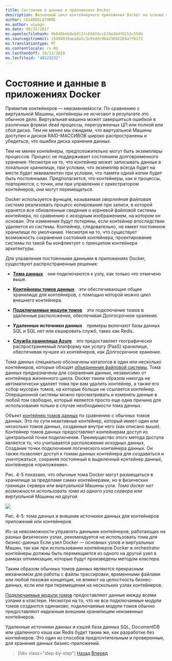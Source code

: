 ```yaml
---
title: Состояние и данные в приложениях Docker
description: Жизненный цикл контейнерного приложения Docker на основе платформы и средств Майкрософт
author: CESARDELATORRE
ms.author: wiwagn
ms.date: 09/22/2017
ms.openlocfilehash: 9b048beb0eb913fc6587dcc639a16df8153c550b
ms.sourcegitcommit: 15d99019aea4a5c3c91ddc9ba23692284a7f61f3
ms.translationtype: MT
ms.contentlocale: ru-RU
ms.lasthandoff: 10/12/2018
ms.locfileid: "49123232"
---
```

# <a name="state-and-data-in-docker-applications"></a>Состояние и данные в приложениях Docker

Примитив контейнеров — неизменяемости. По сравнению с виртуальной Машины, контейнеры не исчезают в результате это обычное дело. Виртуальная машина может завершиться ошибкой в различных формах dead процессы, перегруженных ЦП или полной или сбоя диска. Тем не менее мы ожидаем, что виртуальной Машины доступен и дисков RAID-МАССИВОВ широко распространены и убедиться, что ошибки диска хранения данных.

Тем не менее контейнеры, предположительно могут быть экземпляры процессов. Процесс не поддерживает состоянием долговременного хранения. Несмотря на то, что контейнер может записывать данные в локальное хранилище, при условии, что экземпляр всегда будет на месте будет эквивалентен при условии, что памяти одной копии будет быть постоянными. Предполагается, что контейнеры, как и процессы, повторяются, с точки, или при управлении с оркестратором контейнеров, они могут перемещаться.

Docker используется функция, называемая *оверлейная файловая система* реализовать процесс копирования при записи, в которой хранятся все обновленные сведения о корневой файловой системы контейнера, по сравнению с исходным изображением, на котором он основан. Эти изменения будут потеряны, если контейнер впоследствии удаляется из системы. Контейнер, следовательно, не имеет постоянное хранилище по умолчанию. Несмотря на то, что существует возможность сохранения состояния контейнера, проектирование системы по такой бы конфликтует с принципом контейнера архитектуры.

Для управления постоянными данными в приложениях Docker, существуют распространенные решения:

-   [**Тома данных**](https://docs.docker.com/engine/tutorials/dockervolumes/) они подключаются к узлу, как только что отмечено выше.

-   [**Контейнеры томов данных**](https://docs.docker.com/engine/tutorials/dockervolumes/#/creating-and-mounting-a-data-volume-container) эти обеспечивающие общее хранилище для контейнеров, с помощью которой можно цикл внешнего контейнера.

-   [**Подключаемые модули томов**](https://docs.docker.com/engine/tutorials/dockervolumes/#/mount-a-shared-storage-volume-as-a-data-volume) эти подключение томов в удаленные расположения, обеспечивая Долгосрочное хранение.

-   **Удаленные источники данных** примеры включают базы данных SQL и SQL нет или кэшировать служб, таких как Redis.

-   [**Служба хранилища Azure**](https://docs.microsoft.com/azure/storage/) это предоставляет географически распространяемый платформу как услугу (PaaS) хранилище, обеспечивая лучшее из контейнеров, как Долгосрочное хранение.

Тома данных специально обозначены каталогов в один или несколько контейнеров, которые обходят [объединения файловой системы](https://docs.docker.com/glossary/?term=Union%20file%20system). Тома данных предназначены для сохранения данных, независимо от контейнера жизненного цикла. Docker таким образом никогда не автоматически удаляет тома при вам удалить контейнер, а также его «сбор мусора» томов, на которые больше не ссылается контейнер. Операционной системы можно просматривать и изменять данные в любой том свободно, который является просто еще одна причина для использования только в случае необходимости тома данных.

Объект [контейнер томов данных](https://docs.docker.com/glossary/?term=volume) по сравнению с обычных томов данных. Это по сути неактивные контейнер, который имеет один или несколько томов данных, созданные внутри него (как описано выше). Контейнер томов данных предоставляет контейнерам доступ из центральной точки подключения. Преимущество этого метода доступа является то, что учитывается расположение исходных данных, Создание точки подключения логического контейнера данных. Он также позволяет доступ к томам данных контейнера для создаваться и уничтожаться, сохраняя постоянный в выделенный контейнер данных, контейнеров «приложение».

Рис. 4-5 показано, что обычные тома Docker могут размещаться в хранилище за пределами самих контейнерами, но в физических границах сервера или виртуальной Машины узла. *Тома docker нет возможности использовать тома из одного узла сервера или виртуальной Машины на другой*.

![](./media/image5.png)

Рис. 4-5: тома данных и внешние источники данных для контейнеров приложений или контейнеров

Из-за невозможности управлять данными контейнеров, работающих на разных физических узлах, рекомендуется не использовать тома для бизнес-данных Если узел Docker — основных узлов и виртуальных Машин, так как при использовании контейнеров Docker в orchestrator контейнеры должны быть перемещается из одного на другой узел в рамках оптимизации, которые будут произведены методом кластера.

Таким образом обычных томов данных являются прекрасным механизмом для работы с файлы трассировки, временными файлами или любой похожая концепция, не влияют на целостность бизнес-данных, если или при перемещении на нескольких узлах контейнеров.

[Подключаемые модули томов](https://docs.docker.com/engine/extend/plugins_volume/) предоставляют данные между всеми узлами в кластере. Несмотря на то, что не все подключаемые модули томов создаются одинаково, подключаемые модули томов обычно предоставляют надежным внешним хранилищем неизменных контейнеров.

Удаленные источники данных и кэшей база данных SQL, DocumentDB или удаленного кэша как Redis будет таким же, как разработке без контейнеров. Это один из способов предпочтительным и проверенные, для хранения данных бизнес-приложений.


>[!div class="step-by-step"]
[Назад](monolithic-applications.md)
[Вперед](soa-applications.md)
